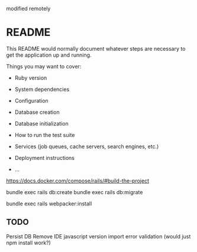 modified remotely

# README

This README would normally document whatever steps are necessary to get the
application up and running.

Things you may want to cover:

* Ruby version

* System dependencies

* Configuration

* Database creation

* Database initialization

* How to run the test suite

* Services (job queues, cache servers, search engines, etc.)

* Deployment instructions

* ...


https://docs.docker.com/compose/rails/#build-the-project

bundle exec rails db:create
bundle exec rails db:migrate

bundle exec rails webpacker:install



## TODO

Persist DB
Remove IDE javascript version import error validation   (would just npm install work?)




